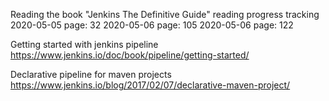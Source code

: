 Reading the book "Jenkins The Definitive Guide" reading progress tracking
2020-05-05 page: 32
2020-05-06 page: 105
2020-05-06 page: 122

Getting started with jenkins pipeline
https://www.jenkins.io/doc/book/pipeline/getting-started/

Declarative pipeline for maven projects
https://www.jenkins.io/blog/2017/02/07/declarative-maven-project/